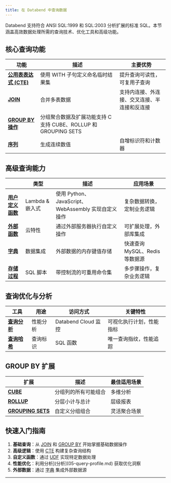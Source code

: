 ```yaml
---
title: 在 Databend 中查询数据
---
```


Databend 支持符合 ANSI SQL:1999 和 SQL:2003 分析扩展的标准 SQL。本节涵盖高效数据处理所需的查询技术、优化工具和高级功能。

## 核心查询功能

| 功能 | 描述 | 主要优势 |
|---------|-------------|--------------|
| [**公用表表达式 (CTE)**](00-cte.md) | 使用 WITH 子句定义命名临时结果集 | 提升查询可读性，可复用子查询 |
| [**JOIN**](02-join.md) | 合并多表数据 | 支持内连接、外连接、交叉连接、半连接和反连接 |
| [**GROUP BY 操作**](01-groupby/index.md) | 分组聚合数据及扩展功能支持 C支持 CUBE、ROLLUP 和 GROUPING SETS |
| [**序列**](02-sequences.md) | 生成连续数值 | 自增标识符和计数器 |

## 高级查询能力

|  | 类型 | 描述 | 应用场景 |
|---------|------|-------------|-----------|
| [**用户定义函数**](03-udf.md) | Lambda & 嵌入式 | 使用 Python、JavaScript、WebAssembly 实现自定义操作 | 复杂数据转换，定制业务逻辑 |
| [**外部函数**](04-external-function.md) | 云特性 | 通过外部服务器执行自定义操作 | 可扩展处理，外部库集成 |
| [**字典**](07-dictionary.md) | 数据集成 | 外部数据的内存键值存储 | 快速查询 MySQL、Redis 等数据源 |
| [**存储过程**](08-stored-procedure.md) | SQL 脚本 | 带控制流的可重用命令集 | 多步骤操作，复杂业务逻辑 |

## 查询优化与分析

| 工具 | 用途 | 访问方式 | 关键特性 |
|------|---------|---------------|--------------|
| [**查询分析**](05-query-profile.md) | 性能分析 | Databend Cloud 监控 | 可视化执行计划，性能指标 |
| [**查询哈希**](06-query-hash.md) | 查询标识 | SQL 函数 | 唯一查询指纹，性能追踪 |

## GROUP BY 扩展

| 扩展 | 描述 | 最佳适用场景 |
|-----------|-------------|----------|
| [**CUBE**](01-groupby/group-by-cube.md) | 分组列的所有可能组合 | 多维分析 |
| [**ROLLUP**](01-groupby/group-by-rollup.md) | 分层小计与总计 | 层级报表 |
| [**GROUPING SETS**](01-groupby/group-by-grouping-sets.md) | 自定义分组组合 | 灵活聚合场景 |

## 快速入门指南

1. **基础查询**：从 [JOIN](02-join.md) 和 [GROUP BY](01-groupby/index.md) 开始掌握基础数据操作
2. **高级逻辑**：使用 [CTE](00-cte.md) 构建复杂查询结构
3. **自定义函数**：通过 [UDF](03-udf.md) 实现特定数据处理
4. **性能优化**：利用分析](分析](05-query-profile.md) 获取优化洞察
5. **外部数据**：通过 [字典](07-dictionary.md) 集成外部数据源

---

